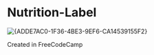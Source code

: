 # Nutrition-Label

![{ADDE7AC0-1F36-4BE3-9EF6-CA14539155F2}](https://github.com/user-attachments/assets/60a1e308-c0b6-46a9-91df-930f77767f24)


Created in FreeCodeCamp
